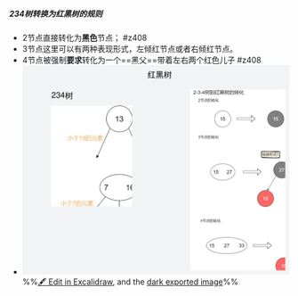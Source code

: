 ##### 234树转换为红黑树的规则
- 2节点直接转化为**黑色**节点； #z408 
- 3节点这里可以有两种表现形式，左倾红节点或者右倾红节点。
- 4节点被强制**要求**转化为一个==黑父==带着左右两个红色儿子 #z408 
- ![](attachments/%E7%BA%A2%E9%BB%91%E6%A0%91-%E9%99%8D%E4%BD%8E%E5%B9%B3%E8%A1%A1%E6%A0%87%E5%87%86%E4%BB%8E%E8%80%8C%E9%99%8D%E4%BD%8E%E5%BC%80%E9%94%80%202022-11-17%2015.51.32.excalidraw.svg)
%%[🖋 Edit in Excalidraw](attachments/%E7%BA%A2%E9%BB%91%E6%A0%91-%E9%99%8D%E4%BD%8E%E5%B9%B3%E8%A1%A1%E6%A0%87%E5%87%86%E4%BB%8E%E8%80%8C%E9%99%8D%E4%BD%8E%E5%BC%80%E9%94%80%202022-11-17%2015.51.32.excalidraw.md), and the [dark exported image](attachments/%E7%BA%A2%E9%BB%91%E6%A0%91-%E9%99%8D%E4%BD%8E%E5%B9%B3%E8%A1%A1%E6%A0%87%E5%87%86%E4%BB%8E%E8%80%8C%E9%99%8D%E4%BD%8E%E5%BC%80%E9%94%80%202022-11-17%2015.51.32.excalidraw.dark.svg)%%